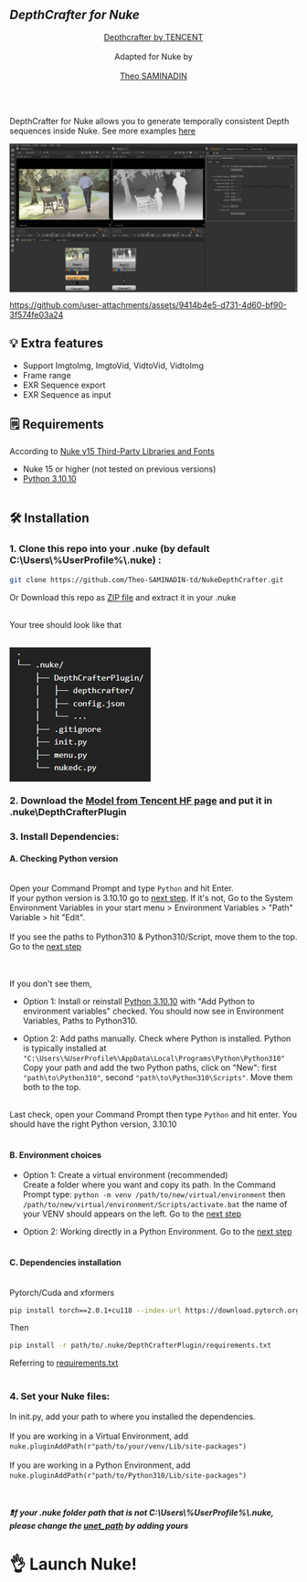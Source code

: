 ## ___***DepthCrafter for Nuke***___
<div align="center">

[Depthcrafter by TENCENT](https://github.com/Tencent/DepthCrafter)
<br><br>
Adapted for Nuke by 
<br><br>
[Theo SAMINADIN](https://github.com/Theo-SAMINADIN-td)

</div>
 <br><br>

DepthCrafter for Nuke allows you to generate temporally consistent Depth sequences inside Nuke. See more examples [here](https://github.com/Tencent/DepthCrafter?tab=readme-ov-file#-visualization)

<div style="display: flex;">
  <img src="images/Screenshot_Global.jpg"/>
  <br><br>
</div>


https://github.com/user-attachments/assets/9414b4e5-d731-4d60-bf90-3f574fe03a24




## 💡 Extra features

- Support ImgtoImg, ImgtoVid, VidtoVid, VidtoImg
- Frame range
- EXR Sequence export
- EXR Sequence as input


## 🗒️ Requirements
According to [Nuke v15 Third-Party Libraries and Fonts](https://learn.foundry.com/nuke/content/misc/studio_third_party_libraries.html)

- Nuke 15 or higher (not tested on previous versions)
- [Python 3.10.10](https://www.python.org/downloads/release/python-31010/)
<br><br>
## 🛠️ Installation
### 1. Clone this repo into your .nuke (by default C:\Users\\%UserProfile%\\.nuke) :
```bash
git clone https://github.com/Theo-SAMINADIN-td/NukeDepthCrafter.git
```
Or Download this repo as [ZIP file](https://github.com/Theo-SAMINADIN-td/NukeDepthCrafter/archive/refs/heads/main.zip) and extract it in your .nuke
<br><br>

Your tree should look like that
<br><br>
<div style="display: flex;">
  <img src="images/Tree.jpg"/>
  <br><br>
</div>

### 2. Download the [Model from Tencent HF page](https://huggingface.co/tencent/DepthCrafter/blob/main/diffusion_pytorch_model.safetensors) and put it in .nuke\DepthCrafterPlugin


### 3. Install Dependencies:

#### A. Checking Python version
<br> Open your Command Prompt and type ```Python``` and hit Enter. 
<br>If your python version is 3.10.10 go to [next step](https://github.com/Theo-SAMINADIN-td/NukeDepthCrafter?tab=readme-ov-file#b-environment-choices). If it's not, Go to the System Environment Variables in your start menu > Environment Variables > "Path" Variable > hit "Edit".
<br><br>If you see the paths to Python310 & Python310/Script, move them to the top. Go to the [next step](https://github.com/Theo-SAMINADIN-td/NukeDepthCrafter?tab=readme-ov-file#b-environment-choices)

<br><br>If you don't see them, 
- Option 1: Install or reinstall [Python 3.10.10](https://www.python.org/downloads/release/python-31010/) with "Add Python to environment variables" checked. You should now see in Environment Variables, Paths to Python310.

- Option 2: Add paths manually. Check where Python is installed. Python is typically installed at ```"C:\Users\%UserProfile%\AppData\Local\Programs\Python\Python310"```
  <br>Copy your path and add the two Python paths, click on "New": first ```"path\to\Python310"```, second ```"path\to\Python310\Scripts"```. Move them both to the top.


<br>Last check, open your Command Prompt then type ```Python``` and hit enter. You should have the right Python version, 3.10.10
<br><br> 
#### B. Environment choices
- Option 1: Create a virtual environment (recommended)
<br>Create a folder where you want and copy its path.
In the Command Prompt type: ```python -m venv /path/to/new/virtual/environment``` then ```/path/to/new/virtual/environment/Scripts/activate.bat``` the name of your VENV should appears on the left. Go to the [next step](https://github.com/Theo-SAMINADIN-td/NukeDepthCrafter?tab=readme-ov-file#c-dependencies-installation)

- Option 2: Working directly in a Python Environment.
  Go to the [next step](https://github.com/Theo-SAMINADIN-td/NukeDepthCrafter?tab=readme-ov-file#c-dependencies-installation)
<br><br>
#### C. Dependencies installation
<br>
Pytorch/Cuda and xformers

```bash
pip install torch==2.0.1+cu118 --index-url https://download.pytorch.org/whl/cu118
```
Then
```bash
pip install -r path/to/.nuke/DepthCrafterPlugin/requirements.txt
```
Referring to [requirements.txt](https://github.com/Theo-SAMINADIN-td/NukeDepthCrafter/blob/main/DepthCrafterPlugin/requirements.txt)
<br><br>
### 4. Set your Nuke files: 

In init.py, add your path to where you installed the dependencies.
<br><br>
If you are working in a Virtual Environment, add ```nuke.pluginAddPath(r"path/to/your/venv/Lib/site-packages")``` 
<br>
</br>
If you are working in a Python Environment, add ```nuke.pluginAddPath(r"path/to/Python310/Lib/site-packages")``` 

<br></br>
***❗If your .nuke folder path that is not C:\Users\\%UserProfile%\\.nuke, please change the [unet_path](https://github.com/Theo-SAMINADIN-td/NukeDepthCrafter/blob/b79dcefdee3c9c872723a90ef2688cfd33c03022/nukedc.py#L47C3-L47C4) by adding yours***


# 👌 Launch Nuke!
